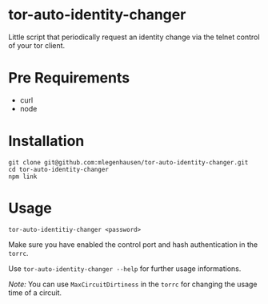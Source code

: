 tor-auto-identity-changer
=========================

Little script that periodically request an identity change via the telnet control of your tor client.

# Pre Requirements

 * curl
 * node

# Installation

```
git clone git@github.com:mlegenhausen/tor-auto-identity-changer.git
cd tor-auto-identity-changer
npm link
```

# Usage

```
tor-auto-identitiy-changer <password>
```

Make sure you have enabled the control port and hash authentication in the `torrc`.

Use `tor-auto-identity-changer --help` for further usage informations.

*Note:* You can use `MaxCircuitDirtiness` in the `torrc` for changing the usage time of a circuit.
